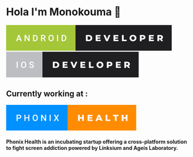 # Hola I'm Monokouma 👋 
![android](https://github.com/Monokouma/Monokouma/blob/main/android-developer.svg) ![iOS](https://github.com/Monokouma/Monokouma/blob/main/ios-developer.svg)

## Currently working at :
![phonix](https://github.com/Monokouma/Monokouma/blob/main/phonix-health.svg)
#### Phonix Health is an incubating startup offering a cross-platform solution to fight screen addiction powered by Linksium and Ageis Laboratory.
